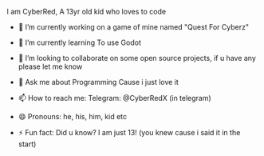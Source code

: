  I am CyberRed, A 13yr old kid who loves to code

<!--
**RCodeStudios/RCodeStudios** is a ✨ _special_ ✨ repository because its `README.md` (this file) appears on your GitHub profile.

Here are some ideas to get you started:
-->

- 🔭 I’m currently working on a game of mine named "Quest For Cyberz"
- 🌱 I’m currently learning To use Godot
- 👯 I’m looking to collaborate on some open source projects, if u have any please let me know
- 💬 Ask me about Programming Cause i just love it
- 📫 How to reach me: Telegram: @CyberRedX (in telegram)

- 😄 Pronouns: he, his, him, kid etc
- ⚡ Fun fact: Did u know? I am just 13! (you knew cause i said it in the start)

